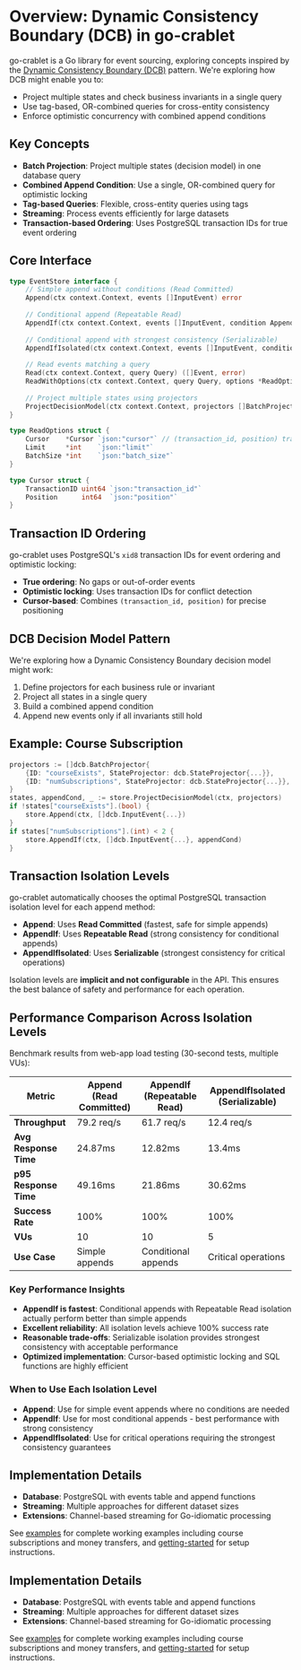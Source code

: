 # Overview: Dynamic Consistency Boundary (DCB) in go-crablet

go-crablet is a Go library for event sourcing, exploring concepts inspired by the [Dynamic Consistency Boundary (DCB)](https://dcb.events/) pattern. We're exploring how DCB might enable you to:

- Project multiple states and check business invariants in a single query
- Use tag-based, OR-combined queries for cross-entity consistency
- Enforce optimistic concurrency with combined append conditions

## Key Concepts

- **Batch Projection**: Project multiple states (decision model) in one database query
- **Combined Append Condition**: Use a single, OR-combined query for optimistic locking
- **Tag-based Queries**: Flexible, cross-entity queries using tags
- **Streaming**: Process events efficiently for large datasets
- **Transaction-based Ordering**: Uses PostgreSQL transaction IDs for true event ordering

## Core Interface

```go
type EventStore interface {
    // Simple append without conditions (Read Committed)
    Append(ctx context.Context, events []InputEvent) error
    
    // Conditional append (Repeatable Read)
    AppendIf(ctx context.Context, events []InputEvent, condition AppendCondition) error
    
    // Conditional append with strongest consistency (Serializable)
    AppendIfIsolated(ctx context.Context, events []InputEvent, condition AppendCondition) error
    
    // Read events matching a query
    Read(ctx context.Context, query Query) ([]Event, error)
    ReadWithOptions(ctx context.Context, query Query, options *ReadOptions) ([]Event, error)
    
    // Project multiple states using projectors
    ProjectDecisionModel(ctx context.Context, projectors []BatchProjector) (map[string]any, AppendCondition, error)
}

type ReadOptions struct {
    Cursor    *Cursor `json:"cursor"` // (transaction_id, position) tracking
    Limit     *int    `json:"limit"`
    BatchSize *int    `json:"batch_size"`
}

type Cursor struct {
    TransactionID uint64 `json:"transaction_id"`
    Position      int64  `json:"position"`
}
```

## Transaction ID Ordering

go-crablet uses PostgreSQL's `xid8` transaction IDs for event ordering and optimistic locking:

- **True ordering**: No gaps or out-of-order events
- **Optimistic locking**: Uses transaction IDs for conflict detection
- **Cursor-based**: Combines `(transaction_id, position)` for precise positioning

## DCB Decision Model Pattern

We're exploring how a Dynamic Consistency Boundary decision model might work:

1. Define projectors for each business rule or invariant
2. Project all states in a single query
3. Build a combined append condition
4. Append new events only if all invariants still hold

## Example: Course Subscription

```go
projectors := []dcb.BatchProjector{
    {ID: "courseExists", StateProjector: dcb.StateProjector{...}},
    {ID: "numSubscriptions", StateProjector: dcb.StateProjector{...}},
}
states, appendCond, _ := store.ProjectDecisionModel(ctx, projectors)
if !states["courseExists"].(bool) { 
    store.Append(ctx, []dcb.InputEvent{...}) 
}
if states["numSubscriptions"].(int) < 2 { 
    store.AppendIf(ctx, []dcb.InputEvent{...}, appendCond) 
}
```

## Transaction Isolation Levels

go-crablet automatically chooses the optimal PostgreSQL transaction isolation level for each append method:

- **Append**: Uses **Read Committed** (fastest, safe for simple appends)
- **AppendIf**: Uses **Repeatable Read** (strong consistency for conditional appends)
- **AppendIfIsolated**: Uses **Serializable** (strongest consistency for critical operations)

Isolation levels are **implicit and not configurable** in the API. This ensures the best balance of safety and performance for each operation.

## Performance Comparison Across Isolation Levels

Benchmark results from web-app load testing (30-second tests, multiple VUs):

| Metric | Append (Read Committed) | AppendIf (Repeatable Read) | AppendIfIsolated (Serializable) |
|--------|------------------------|---------------------------|--------------------------------|
| **Throughput** | 79.2 req/s | 61.7 req/s | 12.4 req/s |
| **Avg Response Time** | 24.87ms | 12.82ms | 13.4ms |
| **p95 Response Time** | 49.16ms | 21.86ms | 30.62ms |
| **Success Rate** | 100% | 100% | 100% |
| **VUs** | 10 | 10 | 5 |
| **Use Case** | Simple appends | Conditional appends | Critical operations |

### Key Performance Insights

- **AppendIf is fastest**: Conditional appends with Repeatable Read isolation actually perform better than simple appends
- **Excellent reliability**: All isolation levels achieve 100% success rate
- **Reasonable trade-offs**: Serializable isolation provides strongest consistency with acceptable performance
- **Optimized implementation**: Cursor-based optimistic locking and SQL functions are highly efficient

### When to Use Each Isolation Level

- **Append**: Use for simple event appends where no conditions are needed
- **AppendIf**: Use for most conditional appends - best performance with strong consistency
- **AppendIfIsolated**: Use for critical operations requiring the strongest consistency guarantees

## Implementation Details

- **Database**: PostgreSQL with events table and append functions
- **Streaming**: Multiple approaches for different dataset sizes
- **Extensions**: Channel-based streaming for Go-idiomatic processing

See [examples](examples.md) for complete working examples including course subscriptions and money transfers, and [getting-started](getting-started.md) for setup instructions.

## Implementation Details

- **Database**: PostgreSQL with events table and append functions
- **Streaming**: Multiple approaches for different dataset sizes
- **Extensions**: Channel-based streaming for Go-idiomatic processing

See [examples](examples.md) for complete working examples including course subscriptions and money transfers, and [getting-started](getting-started.md) for setup instructions.